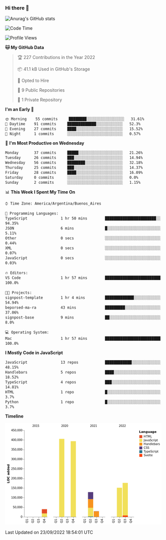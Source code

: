 ### Hi there 👋

![Anurag's GitHub stats](https://github-readme-stats.vercel.app/api?username=guiso92&count_private=true&show_icons=true&theme=dracula)

<!--START_SECTION:waka-->
![Code Time](http://img.shields.io/badge/Code%20Time-7%20hrs%2011%20mins-blue)

![Profile Views](http://img.shields.io/badge/Profile%20Views-22-blue)

**🐱 My GitHub Data** 

> 🏆 227 Contributions in the Year 2022
 > 
> 📦 41.1 kB Used in GitHub's Storage 
 > 
> 💼 Opted to Hire
 > 
> 📜 9 Public Repositories 
 > 
> 🔑 1 Private Repository 
 > 
**I'm an Early 🐤** 

```text
🌞 Morning    55 commits     ████████░░░░░░░░░░░░░░░░░   31.61% 
🌆 Daytime    91 commits     █████████████░░░░░░░░░░░░   52.3% 
🌃 Evening    27 commits     ████░░░░░░░░░░░░░░░░░░░░░   15.52% 
🌙 Night      1 commits      ░░░░░░░░░░░░░░░░░░░░░░░░░   0.57%

```
📅 **I'm Most Productive on Wednesday** 

```text
Monday       37 commits     █████░░░░░░░░░░░░░░░░░░░░   21.26% 
Tuesday      26 commits     ███░░░░░░░░░░░░░░░░░░░░░░   14.94% 
Wednesday    56 commits     ████████░░░░░░░░░░░░░░░░░   32.18% 
Thursday     25 commits     ███░░░░░░░░░░░░░░░░░░░░░░   14.37% 
Friday       28 commits     ████░░░░░░░░░░░░░░░░░░░░░   16.09% 
Saturday     0 commits      ░░░░░░░░░░░░░░░░░░░░░░░░░   0.0% 
Sunday       2 commits      ░░░░░░░░░░░░░░░░░░░░░░░░░   1.15%

```


📊 **This Week I Spent My Time On** 

```text
⌚︎ Time Zone: America/Argentina/Buenos_Aires

💬 Programming Languages: 
TypeScript               1 hr 50 mins        ███████████████████████░░   94.35% 
JSON                     6 mins              █░░░░░░░░░░░░░░░░░░░░░░░░   5.11% 
Other                    0 secs              ░░░░░░░░░░░░░░░░░░░░░░░░░   0.44% 
XML                      0 secs              ░░░░░░░░░░░░░░░░░░░░░░░░░   0.07% 
JavaScript               0 secs              ░░░░░░░░░░░░░░░░░░░░░░░░░   0.03%

🔥 Editors: 
VS Code                  1 hr 57 mins        █████████████████████████   100.0%

🐱‍💻 Projects: 
signpost-template        1 hr 4 mins         █████████████░░░░░░░░░░░░   54.94% 
beporsed-ma-ra           43 mins             █████████░░░░░░░░░░░░░░░░   37.06% 
signpost-base            9 mins              ██░░░░░░░░░░░░░░░░░░░░░░░   8.0%

💻 Operating System: 
Mac                      1 hr 57 mins        █████████████████████████   100.0%

```

**I Mostly Code in JavaScript** 

```text
JavaScript               13 repos            ████████████░░░░░░░░░░░░░   48.15% 
Handlebars               5 repos             ████░░░░░░░░░░░░░░░░░░░░░   18.52% 
TypeScript               4 repos             ███░░░░░░░░░░░░░░░░░░░░░░   14.81% 
HTML                     1 repo              █░░░░░░░░░░░░░░░░░░░░░░░░   3.7% 
Python                   1 repo              █░░░░░░░░░░░░░░░░░░░░░░░░   3.7%

```


**Timeline**

![Chart not found](https://raw.githubusercontent.com/Guiso92/Guiso92/main/charts/bar_graph.png) 


 Last Updated on 23/09/2022 18:54:01 UTC
<!--END_SECTION:waka-->
